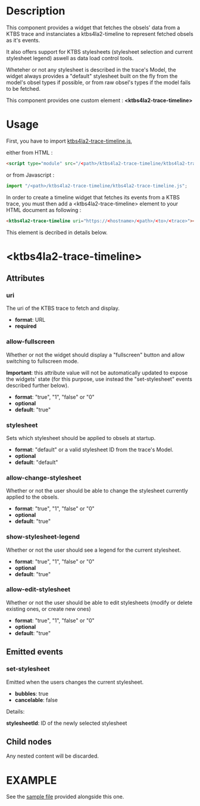 # Description
This component provides a widget that fetches the obsels' data from a KTBS trace and instanciates a ktbs4la2-timeline to represent fetched obsels as it's events.

It also offers support for KTBS stylesheets (stylesheet selection and current stylesheet legend) aswell as data load control tools.

Wheteher or not any stylesheet is described in the trace's Model, the widget always provides a "default" stylesheet built on the fly from the model's obsel types if possible, or from raw obsel's types if the model fails to be fetched.

This component provides one custom element : **\<ktbs4la2-trace-timeline\>**

# Usage
First, you have to import [ktbs4la2-trace-timeline.js](./ktbs4la2-trace-timeline.js),

either from HTML :
```HTML
<script type="module" src="/<path>/ktbs4la2-trace-timeline/ktbs4la2-trace-timeline.js"></script>
```

or from Javascript :
```javascript
import "/<path>/ktbs4la2-trace-timeline/ktbs4la2-trace-timeline.js";
```

In order to create a timeline widget that fetches its events from a KTBS trace, you must then add a \<ktbs4la2-trace-timeline\> element to your HTML document as following :
```HTML
<ktbs4la2-trace-timeline uri="https://<hostname>/<path>/<to>/<trace>"></ktbs4la2-trace-timeline>
```

This element is decribed in details below.

# \<ktbs4la2-trace-timeline\>

## Attributes

### uri

The uri of the KTBS trace to fetch and display.

+ **format**: URL
+ **required**

### allow-fullscreen

Whether or not the widget should display a "fullscreen" button and allow switching to fullscreen mode.

**Important**: this attribute value will not be automatically updated to expose the widgets' state (for this purpose, use instead the "set-stylesheet" events described further below).

+ **format**: "true", "1", "false" or "0"
+ **optional**
+ **default**: "true"

### stylesheet

Sets which stylesheet should be applied to obsels at startup.

+ **format**: "default" or a valid stylesheet ID from the trace's Model.
+ **optional**
+ **default**: "default"

### allow-change-stylesheet

Whether or not the user should be able to change the stylesheet currently applied to the obsels.

+ **format**: "true", "1", "false" or "0"
+ **optional**
+ **default**: "true"

### show-stylesheet-legend

Whether or not the user should see a legend for the current stylesheet. 

+ **format**: "true", "1", "false" or "0"
+ **optional**
+ **default**: "true"

### allow-edit-stylesheet

Whether or not the user should be able to edit stylesheets (modify or delete existing ones, or create new ones)

+ **format**: "true", "1", "false" or "0"
+ **optional**
+ **default**: "true"

## Emitted events

### set-stylesheet

Emitted when the users changes the current stylesheet.

+ **bubbles**: true
+ **cancelable**: false

Details:

**stylesheetId**: ID of the newly selected stylesheet

## Child nodes
Any nested content will be discarded.

# EXAMPLE
See the [sample file](./sample.html) provided alongside this one.